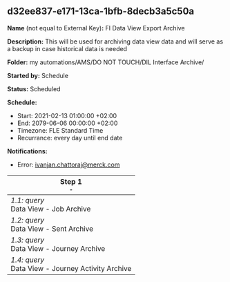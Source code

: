 ## d32ee837-e171-13ca-1bfb-8decb3a5c50a

**Name** (not equal to External Key)**:** FI Data View Export Archive

**Description:** This will be used for archiving data view data and will serve as a backup in case historical data is needed

**Folder:** my automations/AMS/DO NOT TOUCH/DIL Interface Archive/

**Started by:** Schedule

**Status:** Scheduled

**Schedule:**

* Start: 2021-02-13 01:00:00 +02:00
* End: 2079-06-06 00:00:00 +02:00
* Timezone: FLE Standard Time
* Recurrance: every day until end date

**Notifications:**

* Error: ivanjan.chattoraj@merck.com

| Step 1<br>_<small>-</small>_ |
| --- |
| _1.1: query_<br>Data View - Job Archive |
| _1.2: query_<br>Data View - Sent Archive |
| _1.3: query_<br>Data View - Journey Archive |
| _1.4: query_<br>Data View - Journey Activity Archive |
